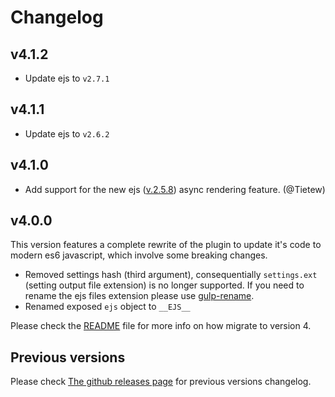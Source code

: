 # Changelog

## v4.1.2

- Update ejs to `v2.7.1`

## v4.1.1

- Update ejs to `v2.6.2`

## v4.1.0

- Add support for the new ejs ([v.2.5.8](https://github.com/mde/ejs/releases/tag/v2.5.8)) async rendering feature. (@Tietew)

## v4.0.0

This version features a complete rewrite of the plugin to update it's code to modern es6 javascript, which involve some breaking changes.

- Removed settings hash (third argument), consequentially `settings.ext` (setting output file extension) is no longer supported. If you need to rename the ejs files extension please use [gulp-rename](https://npmjs.com/package/gulp-rename).
- Renamed exposed `ejs` object to `__EJS__`

Please check the [README](https://github.com/rogeriopvl/gulp-ejs/blob/master/README.md) file for more info on how  migrate to version 4.

## Previous versions

Please check [The github releases page](https://github.com/rogeriopvl/gulp-ejs/releases) for previous versions changelog.
